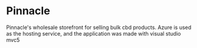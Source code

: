 # Pinnacle
Pinnacle's wholesale storefront for selling bulk cbd products. 
Azure is used as the hosting service, and the application was made with visual studio mvc5
